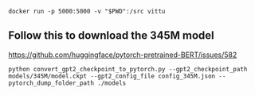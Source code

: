 `docker run -p 5000:5000 -v "$PWD":/src vittu`

## Follow this to download the 345M model

https://github.com/huggingface/pytorch-pretrained-BERT/issues/582

`python convert_gpt2_checkpoint_to_pytorch.py --gpt2_checkpoint_path  models/345M/model.ckpt --gpt2_config_file config_345M.json --pytorch_dump_folder_path ./models`